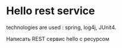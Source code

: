# Hello rest service

technologies are used :
spring,
log4j,
JUnit4.


Написать REST сервис hello с ресурсом
